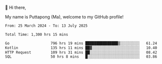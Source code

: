 👋 Hi there,

My name is Puttapong (Ma), welcome to my GitHub profile!

<!--START_SECTION:waka-->

```txt
From: 25 March 2024 - To: 13 July 2025

Total Time: 1,300 hrs 15 mins

Go                   796 hrs 19 mins ███████████████▒░░░░░░░░░   61.24 %
Kotlin               135 hrs 11 mins ██▓░░░░░░░░░░░░░░░░░░░░░░   10.40 %
HTTP Request         109 hrs 31 mins ██░░░░░░░░░░░░░░░░░░░░░░░   08.42 %
SQL                  50 hrs 8 mins   █░░░░░░░░░░░░░░░░░░░░░░░░   03.86 %
```

<!--END_SECTION:waka-->
